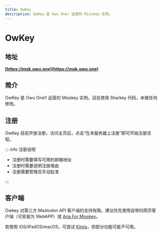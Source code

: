 ```yaml
---
title: OwKey
description: OwKey 是 Owu One! 运营的 Misskey 实例。
---
```


# OwKey

## 地址

**[https://msk.owu.one](https://msk.owu.one)**

## 简介

OwKey 是 Owu One!! 运营的 Misskey 实例。目前使用 Sharkey 代码，未做任何修改。

## 注册

OwKey 目前开放注册，访问主页后，点击“在本服务器上注册”即可开始注册流程。

::: info 注册说明

- 注册时需要填写可用的邮箱地址
- 注册时需要说明注册理由
- 注册需要管理员手动批准

:::

## 客户端

Owkey 对第三方 Mastodon API 客户端的支持有限。建议优先使用自带的网页客户端（可安装为 WebAPP）或 [Aria For Misskey](https://github.com/poppingmoon/aria?tab=readme-ov-file#download)。

若使用 iOS/iPadOS/macOS，可尝试 [Kimis](https://apps.apple.com/us/app/kimis-a-client-for-misskey/id1667275125)，但部分功能可能不可用。

